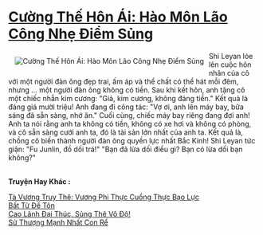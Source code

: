 <a href="https://truyentiki.com/cuong-the-hon-ai-hao-mon-lao-cong-nhe-diem-sung.33471/" title="Cường Thế Hôn Ái: Hào Môn Lão Công Nhẹ Điểm Sủng"><h1>Cường Thế Hôn Ái: Hào Môn Lão Công Nhẹ Điểm Sủng</h1></a><div style="display:table"><img align="right" style="float: left; padding: 10px;" src="https://truyentiki.com/a/img/str/src/33471.jpg" alt="Cường Thế Hôn Ái: Hào Môn Lão Công Nhẹ Điểm Sủng">Shi Leyan lóe lên cuộc hôn nhân của cô với một người đàn ông đẹp trai, ấm áp và thể chất có thể hát mỗi đêm, nhưng ... một người đàn ông không có tiền. Sau khi kết hôn, anh tặng cô một chiếc nhẫn kim cương: "Giả, kim cương, không đáng tiền." Kết quả là đáng giá mười triệu! Anh đang đi công tác: "Vợ ơi, anh lên máy bay, bữa sáng đã sẵn sàng, nhớ ăn." Cuối cùng, chiếc máy bay riêng đang đợi anh! Anh ta nói rằng anh ta không có tiền, không có xe hơi và không có phòng, và cô sẵn sàng cưới anh ta, đó là tài sản lớn nhất của anh ta. Kết quả là, chồng cô biến thành người đàn ông quyền lực nhất Bắc Kinh! Shi Leyan tức giận: "Fu Junlin, đồ dối trá!" "Bạn đã lừa dối điều gì? Bạn có lừa dối bạn không?"</div><p><br><b>Truyện Hay Khác :</b></p><a href="https://truyentiki.com/ta-vuong-truy-the-vuong-phi-thuc-cuong-thuc-bao-luc.33470/" alt="Tà Vương Truy Thê: Vương Phi Thực Cuồng Thực Bạo Lực">Tà Vương Truy Thê: Vương Phi Thực Cuồng Thực Bạo Lực</a><br/><a href="https://github.com/nownovels/top500/tree/master/truyenhay/33515/" alt="Bất Tử Đế Tôn">Bất Tử Đế Tôn</a><br/><a href="https://truyentiki.wordpress.com/2020/06/08/cao-lanh-dai-thuc-sung-the-vo-do/" alt="Cao Lãnh Đại Thúc, Sủng Thê Vô Độ!">Cao Lãnh Đại Thúc, Sủng Thê Vô Độ!</a><br/><a href="https://github.com/nownovels/top500/tree/master/truyenhay/33580/" alt="Sử Thượng Mạnh Nhất Con Rể">Sử Thượng Mạnh Nhất Con Rể</a><br/>